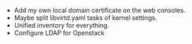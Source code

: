 - Add my own local domain certificate on the web consoles.
- Maybe split libvirtd.yaml tasks of kernel settings.
- Unified inventory for everything.
- Configure LDAP for Openstack